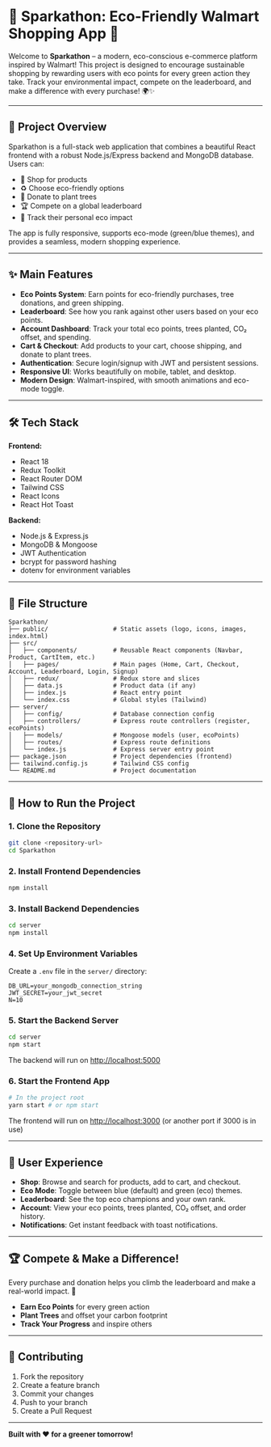 # 🌱 Sparkathon: Eco-Friendly Walmart Shopping App 🛒

Welcome to **Sparkathon** – a modern, eco-conscious e-commerce platform inspired by Walmart! This project is designed to encourage sustainable shopping by rewarding users with eco points for every green action they take. Track your environmental impact, compete on the leaderboard, and make a difference with every purchase! 🌍✨

---

## 🚀 Project Overview

Sparkathon is a full-stack web application that combines a beautiful React frontend with a robust Node.js/Express backend and MongoDB database. Users can:
- 🛒 Shop for products
- ♻️ Choose eco-friendly options
- 🌳 Donate to plant trees
- 🏆 Compete on a global leaderboard
- 👤 Track their personal eco impact

The app is fully responsive, supports eco-mode (green/blue themes), and provides a seamless, modern shopping experience.

---

## ✨ Main Features

- **Eco Points System**: Earn points for eco-friendly purchases, tree donations, and green shipping.
- **Leaderboard**: See how you rank against other users based on your eco points.
- **Account Dashboard**: Track your total eco points, trees planted, CO₂ offset, and spending.
- **Cart & Checkout**: Add products to your cart, choose shipping, and donate to plant trees.
- **Authentication**: Secure login/signup with JWT and persistent sessions.
- **Responsive UI**: Works beautifully on mobile, tablet, and desktop.
- **Modern Design**: Walmart-inspired, with smooth animations and eco-mode toggle.

---

## 🛠️ Tech Stack

**Frontend:**
- React 18
- Redux Toolkit
- React Router DOM
- Tailwind CSS
- React Icons
- React Hot Toast

**Backend:**
- Node.js & Express.js
- MongoDB & Mongoose
- JWT Authentication
- bcrypt for password hashing
- dotenv for environment variables

---

## 📁 File Structure

```
Sparkathon/
├── public/                  # Static assets (logo, icons, images, index.html)
├── src/
│   ├── components/          # Reusable React components (Navbar, Product, CartItem, etc.)
│   ├── pages/               # Main pages (Home, Cart, Checkout, Account, Leaderboard, Login, Signup)
│   ├── redux/               # Redux store and slices
│   ├── data.js              # Product data (if any)
│   ├── index.js             # React entry point
│   └── index.css            # Global styles (Tailwind)
├── server/
│   ├── config/              # Database connection config
│   ├── controllers/         # Express route controllers (register, ecoPoints)
│   ├── models/              # Mongoose models (user, ecoPoints)
│   ├── routes/              # Express route definitions
│   └── index.js             # Express server entry point
├── package.json             # Project dependencies (frontend)
├── tailwind.config.js       # Tailwind CSS config
└── README.md                # Project documentation
```

---

## 🏁 How to Run the Project

### 1. **Clone the Repository**
```bash
git clone <repository-url>
cd Sparkathon
```

### 2. **Install Frontend Dependencies**
```bash
npm install
```

### 3. **Install Backend Dependencies**
```bash
cd server
npm install
```

### 4. **Set Up Environment Variables**
Create a `.env` file in the `server/` directory:
```
DB_URL=your_mongodb_connection_string
JWT_SECRET=your_jwt_secret
N=10
```

### 5. **Start the Backend Server**
```bash
cd server
npm start
```
The backend will run on [http://localhost:5000](http://localhost:5000)

### 6. **Start the Frontend App**
```bash
# In the project root
yarn start # or npm start
```
The frontend will run on [http://localhost:3000](http://localhost:3000) (or another port if 3000 is in use)

---

## 🌟 User Experience

- **Shop**: Browse and search for products, add to cart, and checkout.
- **Eco Mode**: Toggle between blue (default) and green (eco) themes.
- **Leaderboard**: See the top eco champions and your own rank.
- **Account**: View your eco points, trees planted, CO₂ offset, and order history.
- **Notifications**: Get instant feedback with toast notifications.

---

## 🏆 Compete & Make a Difference!

Every purchase and donation helps you climb the leaderboard and make a real-world impact. 🌳

- **Earn Eco Points** for every green action
- **Plant Trees** and offset your carbon footprint
- **Track Your Progress** and inspire others

---

## 🤝 Contributing

1. Fork the repository
2. Create a feature branch
3. Commit your changes
4. Push to your branch
5. Create a Pull Request


---

**Built with ❤️ for a greener tomorrow!**
